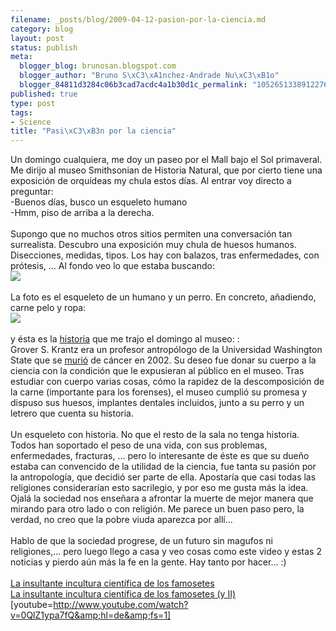 ```yaml
--- 
filename: _posts/blog/2009-04-12-pasion-por-la-ciencia.md
category: blog
layout: post
status: publish
meta: 
  blogger_blog: brunosan.blogspot.com
  blogger_author: "Bruno S\xC3\xA1nchez-Andrade Nu\xC3\xB1o"
  blogger_84811d3284c06b3cad7acdc4a1b30d1c_permalink: "1052651338912276732"
published: true
type: post
tags: 
- Science
title: "Pasi\xC3\xB3n por la ciencia"
---
```

Un domingo cualquiera, me doy un paseo por el Mall bajo el Sol primaveral. Me dirijo al museo Smithsonian de Historia Natural, que por cierto tiene una exposición de orquídeas my chula estos días. Al entrar voy directo a preguntar:<br />-Buenos días, busco un esqueleto humano<br />-Hmm, piso de arriba a la derecha.<br /><br />Supongo que no muchos otros sitios permiten una conversación tan surrealista. Descubro una exposición muy chula de huesos humanos. Disecciones, medidas, tipos. Los hay con balazos, tras enfermedades, con prótesis, ... Al fondo veo lo que estaba buscando:<br /><a href="http://nasonurb.files.wordpress.com/2009/04/groverclyde1-224x300.jpg"><img src="http://nasonurb.files.wordpress.com/2009/04/groverclyde1-224x300.jpg?w=224" border="0" /></a><br /><br />La foto es el esqueleto de un humano y un perro. En concreto, añadiendo, carne pelo y ropa:<br /><a href="http://nasonurb.files.wordpress.com/2009/04/grover_krantz_wolfhhound.jpg"><img src="http://nasonurb.files.wordpress.com/2009/04/grover_krantz_wolfhhound.jpg?w=201" border="0" /></a><br /><br />y ésta es la <a href="http://blogs.smithsonianmag.com/aroundthemall/2009/02/grover-krantz-donated-his-body-to-science-on-one-condition/">historia</a> que me trajo el domingo al museo: :<br />Grover S. Krantz era un profesor antropólogo de la Universidad Washington State que se <a href="http://wsm.wsu.edu/stories/2002/August/krantz.html">murió</a> de cáncer en 2002. Su deseo fue donar su cuerpo a la ciencia con la condición que le expusieran al público en el museo. Tras estudiar con cuerpo varias cosas, cómo la rapidez de la descomposición de la carne (importante para los forenses), el museo cumplió su promesa y dispuso sus huesos, implantes dentales incluidos,  junto a su perro y un letrero que cuenta su historia.<br /><br />Un esqueleto con historia. No que el resto de la sala no tenga historia. Todos han soportado el peso de una vida, con sus problemas, enfermedades, fracturas, ... pero lo interesante de éste es que su dueño estaba can convencido de la utilidad de la ciencia, fue tanta su pasión por la antropología, que decidió ser parte de ella. Apostaría que casi todas las religiones considerarían esto sacrilegio, y por eso me gusta más la idea. Ojalá la sociedad nos enseñara a afrontar la muerte de mejor manera que mirando para otro lado o con religión. Me parece un buen paso pero, la verdad, no creo que la pobre viuda aparezca por allí...<br /><br />Hablo de que la sociedad progrese, de un futuro sin magufos ni religiones,... pero luego llego a casa y veo cosas como este video y estas 2 noticias  y pierdo aún más la fe en la gente. Hay tanto por hacer... :)<br /><br /><a href="http://www.genciencia.com/no-te-lo-creas/la-insultante-incultura-cientifica-de-los-famosetes-i">La insultante incultura científica de los famosetes</a><br /><a href="http://www.genciencia.com/no-te-lo-creas/la-insultante-incultura-cientifica-de-los-famosetes-y-ii">La insultante incultura científica de los famosetes (y II)</a><br />[youtube=http://www.youtube.com/watch?v=0QlZ1ypa7fQ&amp;hl=de&amp;fs=1]
